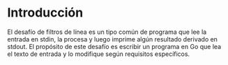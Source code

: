 # Introducción

El desafío de filtros de línea es un tipo común de programa que lee la entrada en stdin, la procesa y luego imprime algún resultado derivado en stdout. El propósito de este desafío es escribir un programa en Go que lea el texto de entrada y lo modifique según requisitos específicos.
